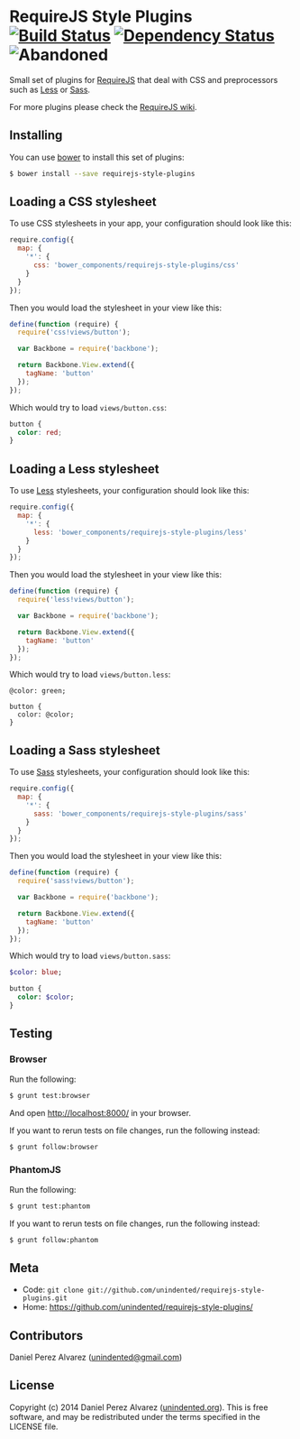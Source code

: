 # RequireJS Style Plugins [![Build Status](https://img.shields.io/travis/unindented/requirejs-style-plugins.svg)](http://travis-ci.org/unindented/requirejs-style-plugins) [![Dependency Status](https://img.shields.io/gemnasium/unindented/requirejs-style-plugins.svg)](https://gemnasium.com/unindented/requirejs-style-plugins) ![Abandoned](https://img.shields.io/badge/status-abandoned-red.svg)

Small set of plugins for [RequireJS](http://requirejs.org/) that deal with CSS and preprocessors such as [Less](http://lesscss.org/) or [Sass](http://sass-lang.com/).

For more plugins please check the [RequireJS wiki](https://github.com/jrburke/requirejs/wiki/Plugins).


## Installing

You can use [bower](http://bower.io/) to install this set of plugins:

```sh
$ bower install --save requirejs-style-plugins
```


## Loading a CSS stylesheet

To use CSS stylesheets in your app, your configuration should look like this:

```js
require.config({
  map: {
    '*': {
      css: 'bower_components/requirejs-style-plugins/css'
    }
  }
});
```

Then you would load the stylesheet in your view like this:

```js
define(function (require) {
  require('css!views/button');

  var Backbone = require('backbone');

  return Backbone.View.extend({
    tagName: 'button'
  });
});
```

Which would try to load `views/button.css`:

```css
button {
  color: red;
}
```


## Loading a Less stylesheet

To use [Less](http://lesscss.org/) stylesheets, your configuration should look like this:

```js
require.config({
  map: {
    '*': {
      less: 'bower_components/requirejs-style-plugins/less'
    }
  }
});
```

Then you would load the stylesheet in your view like this:

```js
define(function (require) {
  require('less!views/button');

  var Backbone = require('backbone');

  return Backbone.View.extend({
    tagName: 'button'
  });
});
```

Which would try to load `views/button.less`:

```less
@color: green;

button {
  color: @color;
}
```


## Loading a Sass stylesheet

To use [Sass](http://sass-lang.com/) stylesheets, your configuration should look like this:

```js
require.config({
  map: {
    '*': {
      sass: 'bower_components/requirejs-style-plugins/sass'
    }
  }
});
```

Then you would load the stylesheet in your view like this:

```js
define(function (require) {
  require('sass!views/button');

  var Backbone = require('backbone');

  return Backbone.View.extend({
    tagName: 'button'
  });
});
```

Which would try to load `views/button.sass`:

```sass
$color: blue;

button {
  color: $color;
}
```


## Testing

### Browser

Run the following:

```sh
$ grunt test:browser
```

And open <http://localhost:8000/> in your browser.

If you want to rerun tests on file changes, run the following instead:

```sh
$ grunt follow:browser
```

### PhantomJS

Run the following:

```sh
$ grunt test:phantom
```

If you want to rerun tests on file changes, run the following instead:

```sh
$ grunt follow:phantom
```


## Meta

* Code: `git clone git://github.com/unindented/requirejs-style-plugins.git`
* Home: <https://github.com/unindented/requirejs-style-plugins/>


## Contributors

Daniel Perez Alvarez ([unindented@gmail.com](mailto:unindented@gmail.com))


## License

Copyright (c) 2014 Daniel Perez Alvarez ([unindented.org](https://unindented.org/)). This is free software, and may be redistributed under the terms specified in the LICENSE file.
